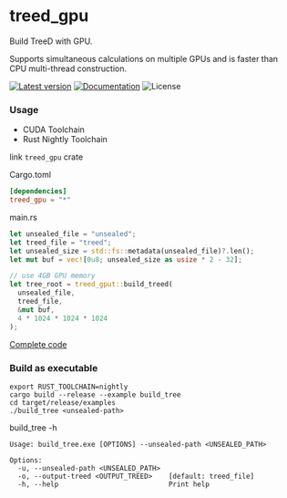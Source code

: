 treed_gpu
===

Build TreeD with GPU.

Supports simultaneous calculations on multiple GPUs and is faster than CPU multi-thread construction.

[![Latest version](https://img.shields.io/crates/v/treed_gpu.svg)](https://crates.io/crates/treed_gpu)
[![Documentation](https://docs.rs/treed_gpu/badge.svg)](https://docs.rs/treed_gpu)
![License](https://img.shields.io/crates/l/log.svg)

### Usage

- CUDA Toolchain
- Rust Nightly Toolchain

link `treed_gpu` crate

Cargo.toml
```toml
[dependencies]
treed_gpu = "*"
```

main.rs
```rust
let unsealed_file = "unsealed";
let treed_file = "treed";
let unsealed_size = std::fs::metadata(unsealed_file)?.len();
let mut buf = vec![0u8; unsealed_size as usize * 2 - 32];

// use 4GB GPU memory
let tree_root = treed_gput::build_treed(
  unsealed_file,
  treed_file,
  &mut buf,
  4 * 1024 * 1024 * 1024
);
```
[Complete code](https://github.com/gh-efforts/treed_gpu/blob/master/examples/build_tree.rs)


### Build as executable
```shell
export RUST_TOOLCHAIN=nightly
cargo build --release --example build_tree
cd target/release/examples
./build_tree <unsealed-path>
```

build_tree -h

```shell
Usage: build_tree.exe [OPTIONS] --unsealed-path <UNSEALED_PATH>

Options:
  -u, --unsealed-path <UNSEALED_PATH>
  -o, --output-treed <OUTPUT_TREED>    [default: treed_file]
  -h, --help                           Print help
```
